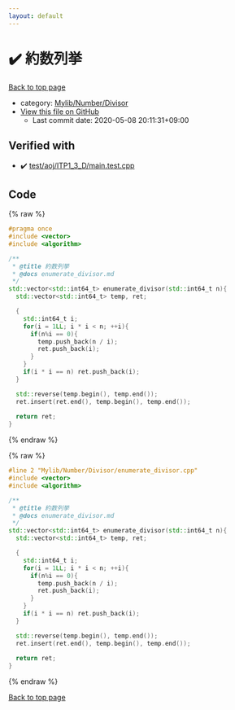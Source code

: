 ```yaml
---
layout: default
---
```


<!-- mathjax config similar to math.stackexchange -->
<script type="text/javascript" async
  src="https://cdnjs.cloudflare.com/ajax/libs/mathjax/2.7.5/MathJax.js?config=TeX-MML-AM_CHTML">
</script>
<script type="text/x-mathjax-config">
  MathJax.Hub.Config({
    TeX: { equationNumbers: { autoNumber: "AMS" }},
    tex2jax: {
      inlineMath: [ ['$','$'] ],
      processEscapes: true
    },
    "HTML-CSS": { matchFontHeight: false },
    displayAlign: "left",
    displayIndent: "2em"
  });
</script>

<script type="text/javascript" src="https://cdnjs.cloudflare.com/ajax/libs/jquery/3.4.1/jquery.min.js"></script>
<script src="https://cdn.jsdelivr.net/npm/jquery-balloon-js@1.1.2/jquery.balloon.min.js" integrity="sha256-ZEYs9VrgAeNuPvs15E39OsyOJaIkXEEt10fzxJ20+2I=" crossorigin="anonymous"></script>
<script type="text/javascript" src="../../../../assets/js/copy-button.js"></script>
<link rel="stylesheet" href="../../../../assets/css/copy-button.css" />


# :heavy_check_mark: 約数列挙

<a href="../../../../index.html">Back to top page</a>

* category: <a href="../../../../index.html#e1d7bebd3991495167778e37d1d75d40">Mylib/Number/Divisor</a>
* <a href="{{ site.github.repository_url }}/blob/master/Mylib/Number/Divisor/enumerate_divisor.cpp">View this file on GitHub</a>
    - Last commit date: 2020-05-08 20:11:31+09:00




## Verified with

* :heavy_check_mark: <a href="../../../../verify/test/aoj/ITP1_3_D/main.test.cpp.html">test/aoj/ITP1_3_D/main.test.cpp</a>


## Code

<a id="unbundled"></a>
{% raw %}
```cpp
#pragma once
#include <vector>
#include <algorithm>

/**
 * @title 約数列挙
 * @docs enumerate_divisor.md
 */
std::vector<std::int64_t> enumerate_divisor(std::int64_t n){
  std::vector<std::int64_t> temp, ret;

  {
    std::int64_t i;
    for(i = 1LL; i * i < n; ++i){
      if(n%i == 0){
        temp.push_back(n / i);
        ret.push_back(i);
      }
    }
    if(i * i == n) ret.push_back(i);
  }

  std::reverse(temp.begin(), temp.end());
  ret.insert(ret.end(), temp.begin(), temp.end());
  
  return ret;
}

```
{% endraw %}

<a id="bundled"></a>
{% raw %}
```cpp
#line 2 "Mylib/Number/Divisor/enumerate_divisor.cpp"
#include <vector>
#include <algorithm>

/**
 * @title 約数列挙
 * @docs enumerate_divisor.md
 */
std::vector<std::int64_t> enumerate_divisor(std::int64_t n){
  std::vector<std::int64_t> temp, ret;

  {
    std::int64_t i;
    for(i = 1LL; i * i < n; ++i){
      if(n%i == 0){
        temp.push_back(n / i);
        ret.push_back(i);
      }
    }
    if(i * i == n) ret.push_back(i);
  }

  std::reverse(temp.begin(), temp.end());
  ret.insert(ret.end(), temp.begin(), temp.end());
  
  return ret;
}

```
{% endraw %}

<a href="../../../../index.html">Back to top page</a>

